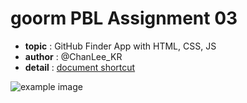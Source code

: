# goorm PBL Assignment 03

- **topic** : GitHub Finder App with HTML, CSS, JS
- **author** : @ChanLee_KR
- **detail** : [document shortcut](https://www.notion.so/lc02s/03-GitHub-Finder-0a4817e7851c4215aeec9e6f902a3241?pvs=4)

![example image](https://www.notion.so/image/https%3A%2F%2Fprod-files-secure.s3.us-west-2.amazonaws.com%2F7945ce06-31b8-485f-a423-8a34ee0101a2%2F6768b31f-bf6c-4914-af24-983f98c0d240%2FUntitled.png?table=block&id=8da6cae2-7cf3-4c03-bb09-dd18b68e31e6&spaceId=7945ce06-31b8-485f-a423-8a34ee0101a2&width=2000&userId=9ac6e46f-eb3f-4360-ba9b-d2b06414fced&cache=v2)